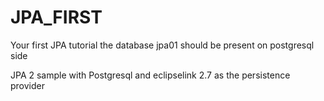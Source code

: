# JPA_FIRST
Your first JPA tutorial
the database jpa01 should be present on postgresql side

JPA 2 sample with Postgresql and eclipselink 2.7 as the persistence provider